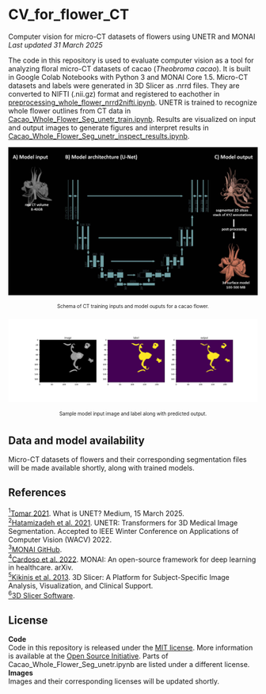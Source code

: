 # CV_for_flower_CT
Computer vision for micro-CT datasets of flowers using UNETR and MONAI    
*Last updated 31 March 2025*    

The code in this repository is used to evaluate computer vision as a tool for analyzing floral micro-CT datasets of cacao (*Theobroma cacao*). It is built in Google Colab Notebooks with Python 3 and MONAI Core 1.5. Micro-CT datasets and labels were generated in 3D Slicer as .nrrd files. They are converted to NIFTI (.nii.gz) format and registered to eachother in [preprocessing_whole_flower_nrrd2nifti.ipynb](https://github.com/aubricot/CV_for_flower_CT/blob/main/preprocessing_whole_flower_nrrd2nifti.ipynb). UNETR is trained to recognize whole flower outlines from CT data in [Cacao_Whole_Flower_Seg_unetr_train.ipynb](https://github.com/aubricot/CV_for_flower_CT/blob/main/Cacao_Whole_Flower_Seg_unetr_train.ipynb). Results are visualized on input and output images to generate figures and interpret results in [Cacao_Whole_Flower_Seg_unetr_inspect_results.ipynb](https://github.com/aubricot/CV_for_flower_CT/blob/main/Cacao_Whole_Flower_Seg_unetr_inspect_results.ipynb).

<p align="center">
<a href="url"><img src="https://github.com/aubricot/CV_for_flower_CT/blob/main/images/unet_banner.jpg" align="middle" width="700" ></a></p>   
<p align="center">
<sub><sup>Schema of CT training inputs and model ouputs for a cacao flower.</sup></sub>
  
<p align="center">
<a href="url"><img src="https://github.com/aubricot/CV_for_flower_CT/blob/main/images/thecac_fbg_cg_220622_05_masked.nii.gz_slice_176.png" align="middle" width="700" ></a></p>   
<p align="center">
<sub><sup>Sample model input image and label along with predicted output.</sup></sub>

## Data and model availability
Micro-CT datasets of flowers and their corresponding segmentation files will be made available shortly, along with trained models.

## References

<a id="note1" href="#note1ref"><sup>1</sup></a>[Tomar 2021](https://medium.com/analytics-vidhya/what-is-unet-157314c87634). What is UNET? Medium, 15 March 2025.   
<a id="note2" href="#note2ref"><sup>2</sup></a>[Hatamizadeh et al. 2021](https://arxiv.org/abs/2103.10504). UNETR: Transformers for 3D Medical Image Segmentation. Accepted to IEEE Winter Conference on Applications of Computer Vision (WACV) 2022.   
<a id="note3" href="#note3ref"><sup>3</sup></a>[MONAI GitHub](https://github.com/project-monai/monai).   
<a id="note4" href="#note4ref"><sup>4</sup></a>[Cardoso et al. 2022](https://arxiv.org/abs/2211.02701). MONAI: An open-source framework for deep learning in healthcare. arXiv.   
<a id="note5" href="#note5ref"><sup>5</sup></a>[Kikinis et al. 2013](https://doi.org/10.1007/978-1-4614-7657-3_19). 3D Slicer: A Platform for Subject-Specific Image Analysis, Visualization, and Clinical Support.   
<a id="note6" href="#note6ref"><sup>6</sup></a>[3D Slicer Software](https://www.slicer.org/). 

## License
**Code**  
Code in this repository is released under the [MIT license](https://github.com/aubricot/CV_for_flower_CT/blob/master/LICENSE). More information is available at the [Open Source Initiative](https://opensource.org/licenses/MIT). Parts of Cacao_Whole_Flower_Seg_unetr.ipynb are listed under a different license.   
**Images**  
Images and their corresponding licenses will be updated shortly.
